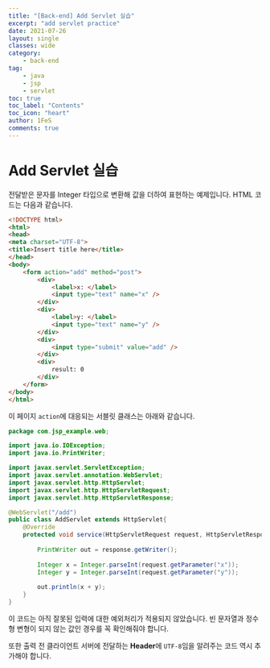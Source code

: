 ```yaml
---
title: "[Back-end] Add Servlet 실습"
excerpt: "add servlet practice"
date: 2021-07-26
layout: single
classes: wide
category:
    - back-end
tag:
    - java
    - jsp
    - servlet
toc: true
toc_label: "Contents"
toc_icon: "heart"
author: 1FeS
comments: true
---
```


# Add Servlet 실습

전달받은 문자를 Integer 타입으로 변환해 값을 더하여 표현하는 예제입니다. HTML 코드는 다음과 같습니다.

```html
<!DOCTYPE html>
<html>
<head>
<meta charset="UTF-8">
<title>Insert title here</title>
</head>
<body>
	<form action="add" method="post">
		<div>
			<label>x: </label>
			<input type="text" name="x" />
		</div>
		<div>
			<label>y: </label>
			<input type="text" name="y" />
		</div>
		<div>
			<input type="submit" value="add" />
		</div>
		<div>
			result: 0
		</div>
	</form>
</body>
</html>
```

이 페이지 `action`에 대응되는 서블릿 클래스는 아래와 같습니다.

```java
package com.jsp_example.web;

import java.io.IOException;
import java.io.PrintWriter;

import javax.servlet.ServletException;
import javax.servlet.annotation.WebServlet;
import javax.servlet.http.HttpServlet;
import javax.servlet.http.HttpServletRequest;
import javax.servlet.http.HttpServletResponse;

@WebServlet("/add")
public class AddServlet extends HttpServlet{
	@Override
	protected void service(HttpServletRequest request, HttpServletResponse response) throws ServletException, IOException {
		
		PrintWriter out = response.getWriter();
		
		Integer x = Integer.parseInt(request.getParameter("x"));
		Integer y = Integer.parseInt(request.getParameter("y"));
		
		out.println(x + y);
	}
}
```

이 코드는 아직 잘못된 입력에 대한 예외처리가 적용되지 않았습니다. 빈 문자열과 정수형 변형이 되지 않는 값인 경우를 꼭 확인해줘야 합니다.

또한 출력 전 클라이언트 서버에 전달하는 **Header**에 `UTF-8`임을 알려주는 코드 역시 추가해야 합니다.